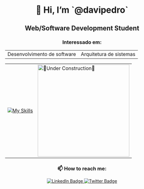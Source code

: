 <h1 align="center">👋 Hi, I’m `@davipedro`</h1>

<h2 align="center">Web/Software Development Student</h2>

<h3 align="center">Interessado em:</h3>
<table align="center">
  <tr>
    <td>
      Desenvolvimento de software
    </td>
    <td>
      Arquitetura de sistemas
    </td>
  </tr>
</table>

<table align="center">
  <tr>
    <td align="right">
      <a href="https://skillicons.dev">
        <img src="https://skillicons.dev/icons?i=java,spring,maven,idea,js,react,html,css,vscode,mysql,postgres,postman,docker,git,bash,aws&theme=dark&perline=4" alt="My Skills" />
      </a>
    </td>
    <td>
      <a>
        <img src="https://github.com/davipedro/davipedro/assets/131397328/970d9b63-a5fe-47a9-8e79-6360ce3c9348" alt="🚧Under Construction🚧" style="width: 300px;" />
      </a>
    </td>
  </tr>
</table>

<div align="center">
    <h3>📫 How to reach me:</h3>
  <p>
    <a href="https://www.linkedin.com/in/davipedros/"/>
    <img src="https://img.shields.io/badge/LinkedIn-0077B5?style=for-the-badge&logo=linkedin&logoColor=white" alt="LinkedIn Badge" />
    <img src="https://img.shields.io/badge/Twitter/x-14171A?style=for-the-badge&logo=twitter&logoColor=white" alt="Twitter Badge" />
  </p>
</div>

<!---
davipedro/davipedro is a ✨ special ✨ repository because its `README.md` (this file) appears on your GitHub profile.
You can click the Preview link to take a look at your changes.
--->
